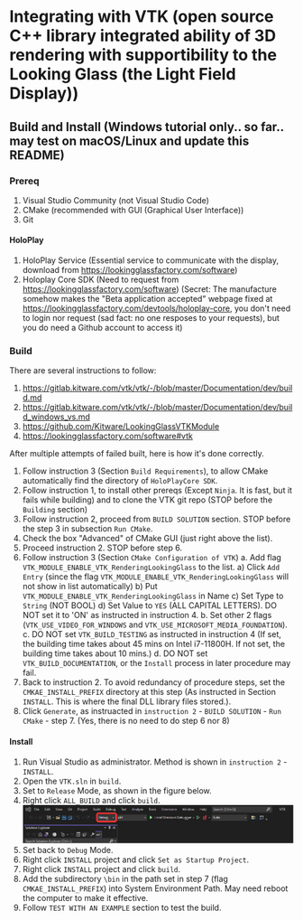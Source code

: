 # Integrating with VTK (open source C++ library integrated ability of 3D rendering with supportibility to the Looking Glass (the Light Field Display))
## Build and Install (Windows tutorial only.. so far.. may test on macOS/Linux and update this README)
### Prereq
1. Visual Studio Community (not Visual Studio Code)
2. CMake (recommended with GUI (Graphical User Interface))
3. Git
#### HoloPlay
1. HoloPlay Service (Essential service to communicate with the display, download from https://lookingglassfactory.com/software)
2. Holoplay Core SDK (Need to request from https://lookingglassfactory.com/software) 
 (Secret: The manufacture somehow makes the "Beta application accepted" webpage fixed at https://lookingglassfactory.com/devtools/holoplay-core, you don't need to login nor request (sad fact: no one resposes to your requests), but you do need a Github account to access it)

### Build
There are several instructions to follow:
1. https://gitlab.kitware.com/vtk/vtk/-/blob/master/Documentation/dev/build.md
2. https://gitlab.kitware.com/vtk/vtk/-/blob/master/Documentation/dev/build_windows_vs.md
3. https://github.com/Kitware/LookingGlassVTKModule
4. https://lookingglassfactory.com/software#vtk

After multiple attempts of failed built, here is how it's done correctly. 
1. Follow instruction 3 (Section `Build Requirements`), to allow CMake automatically find the directory of `HoloPlayCore SDK`.
2. Follow instruction 1, to install other prereqs (Except `Ninja`. It is fast, but it fails while building) and to clone the VTK git repo (STOP before the `Building` section)
3. Follow instruction 2, proceed from `BUILD SOLUTION` section. STOP before the step 3 in subsection `Run CMake`. 
4. Check the box "Advanced" of CMake GUI (just right above the list).
5. Proceed instruction 2. STOP before step 6.
6. Follow instruction 3 (Section `CMake Configuration of VTK`)
 a. Add flag `VTK_MODULE_ENABLE_VTK_RenderingLookingGlass` to the list. 
  a) Click `Add Entry` (since the flag `VTK_MODULE_ENABLE_VTK_RenderingLookingGlass` will not show in list automatically)
  b) Put `VTK_MODULE_ENABLE_VTK_RenderingLookingGlass` in Name
  c) Set Type to `String` (NOT BOOL)
  d) Set Value to `YES` (ALL CAPITAL LETTERS). DO NOT set it to 'ON' as instructed in instruction 4. 
 b. Set other 2 flags (`VTK_USE_VIDEO_FOR_WINDOWS` and `VTK_USE_MICROSOFT_MEDIA_FOUNDATION`). 
 c. DO NOT set `VTK_BUILD_TESTING` as instructed in instruction 4 (If set, the building time takes about 45 mins on Intel i7-11800H. If not set, the building time takes about 10 mins.)
 d. DO NOT set `VTK_BUILD_DOCUMENTATION`, or the `Install` process in later procedure may fail. 
7. Back to instruction 2. To avoid redundancy of procedure steps, set the `CMKAE_INSTALL_PREFIX` directory at this step (As instructed in Section `INSTALL`. This is where the final DLL library files stored.). 
8. Click `Generate`, as instruacted in `instruction 2` - `BUILD SOLUTION` - `Run CMake` - step 7. (Yes, there is no need to do step 6 nor 8)
#### Install
1. Run Visual Studio as administrator. Method is shown in `instruction 2` - `INSTALL`. 
2. Open the `VTK.sln` in `build`.
3. Set to `Release` Mode, as shown in the figure below. 
4. Right click `ALL_BUILD` and click `build`. 
 ![](VSReleaseMode.png)
5. Set back to `Debug` Mode. 
6. Right click `INSTALL` project and click `Set as Startup Project`. 
7. Right click	`INSTALL` project and click	`build`. 
8. Add the subdirectory `\bin` in the path set in step 7 (flag `CMKAE_INSTALL_PREFIX`) into System Environment Path. May need reboot the computer to make it effective. 
9. Follow `TEST WITH AN EXAMPLE` section to test the build. 